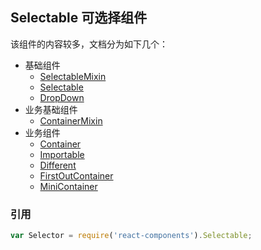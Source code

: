 ## Selectable 可选择组件

该组件的内容较多，文档分为如下几个：
+ 基础组件
  + [SelectableMixin](./SelectableMixin.html)
  + [Selectable](./Selectable.html)
  + [DropDown](./DropDown.html)
+ 业务基础组件
  + [ContainerMixin](./ContainerMixin.html)
+ 业务组件
  + [Container](./Container.html)
  + [Importable](./Importable.html)
  + [Different](./Different.html)
  + [FirstOutContainer](./FirstOutContainer.html)
  + [MiniContainer](./MiniContainer.html)
  
### 引用
```JavaScript
var Selector = require('react-components').Selectable;
```